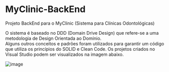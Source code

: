 # MyClinic-BackEnd

Projeto BackEnd para o MyClinic (Sistema para Clínicas Odontológicas)

O sistema é baseado no DDD (Domain Drive Design) que refere-se a uma metodologia de Design Orientada ao Domínio.  
Alguns outros conceitos e padrões foram utilizados para garantir um código que utiliza os princípios do SOLID e Clean Code.
Os projetos criados no Visual Studio podem ser visualizados na imagem abaixo.  

![image](https://user-images.githubusercontent.com/30643035/65826514-79329880-e254-11e9-9aca-0830aaee883e.png)
